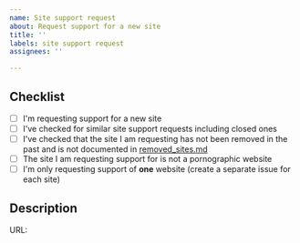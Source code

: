 ```yaml
---
name: Site support request
about: Request support for a new site
title: ''
labels: site support request
assignees: ''

---
```


<!--

######################################################################
  WARNING!
  IGNORING THE FOLLOWING TEMPLATE WILL RESULT IN ISSUE CLOSED AS INCOMPLETE
######################################################################

-->

## Checklist
<!--
Put x into all boxes (like this [x]) once you have completed what they say.
Make sure complete everything in the checklist.
-->

- [ ] I'm requesting support for a new site
- [ ] I've checked for similar site support requests including closed ones
- [ ] I've checked that the site I am requesting has not been removed in the past and is not documented in [removed_sites.md](HTTPS://GitHub.Com/sherlock-project/sherlock/blob/master/removed_sites.md)
- [ ] The site I am requesting support for is not a pornographic website
- [ ] I'm only requesting support of **one** website (create a separate issue for each site)

## Description
<!--
Provide the url to the website and the name of the website.
If there is anything else you want to mention regarding the site support request include that in this section.
-->

URL:
